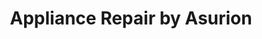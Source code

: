 ---
title: "Appliance Repair by Asurion"
url: /columbus/appliance-repair-by-asurion-bethel-road/
shop: Haushaltsgeräte
---